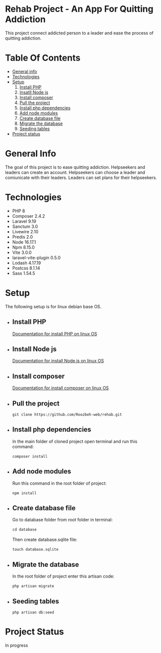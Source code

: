 # Rehab Project - An App For Quitting Addiction
   This project connect addicted person to a leader and ease the process of quitting addiction.

# Table Of Contents
- [General info](#general-info)
- [Technologies](#technologies)
- [Setup](#setup)
    1. [Install PHP](#install-php)
    2. [Insatll Node js](#install-node-js) 
    3. [Install composer](#install-composer) 
    4. [Pull the project](#pull-the-project)
    5. [Install php dependencies](#install-php-dependencies)
    6. [Add node modules](#add-node-modules)
    7. [Create database file](#create-database-file)
    8. [Migrate the database](#migrate-the-database)
    9. [Seeding tables](#seeding-tables)
- [Project status](#project-status)

# General Info
  The goal of this project is to ease quitting addiction. Helpseekers and leaders can create an account. Helpseekers can choose a leader and comiunicate     with their leaders. Leaders can set plans for their helpseekers.

# Technologies
  - PHP 8
  - Composer 2.4.2
  - Laravel 9.19
  - Sanctum 3.0
  - Livewire 2.10
  - Predis 2.0
  - Node 16.17.1
  - Npm 8.15.0
  - Vite 3.0.0
  - laravel-vite-plugin 0.5.0
  - Lodash 4.17.19
  - Postcss 8.1.14
  - Sass 1.54.5
  
# Setup
The following setup is for linux debian base OS.

- ## Install PHP
    [Documentation for install PHP on linux OS](https://www.geeksforgeeks.org/how-to-install-php-on-linux/)
- ## Install Node js
    [Documentation for install Node.js on linux OS](https://linuxize.com/post/how-to-install-node-js-on-ubuntu-18.04/)
- ## Install composer
    [Documentation for install composer on linux OS](https://getcomposer.org/doc/00-intro.md)
- ## Pull the project
    `git clone https://github.com/Roozbeh-web/rehab.git`
- ## Install php dependencies
   In the main folder of cloned project open terminal and run this command:<br></br>
   `composer install`
- ## Add node modules
   Run this command in the root folder of project:<br></br>
   `npm install`
- ## Create database file
   Go to database folder from root folder in terminal:<br></br>
   `cd database`
   <br></br>
   Then create database.sqlite file:<br></br>
   `touch database.sqlite`
- ## Migrate the database
   In the root folder of project enter this artisan code:<br></br>
   `php artisan migrate`
- ## Seeding tables
   `php artisan db:seed`
# Project Status
   In progress
   
    
    
